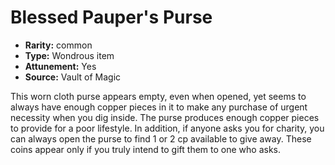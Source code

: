 
# Blessed Pauper's Purse

* **Rarity:** common
* **Type:** Wondrous item
* **Attunement:** Yes
* **Source:** Vault of Magic


This worn cloth purse appears empty, even when opened, yet seems to always have enough copper pieces in it to make any purchase of urgent necessity when you dig inside. The purse produces enough copper pieces to provide for a poor lifestyle. In addition, if anyone asks you for charity, you can always open the purse to find 1 or 2 cp available to give away. These coins appear only if you truly intend to gift them to one who asks.
